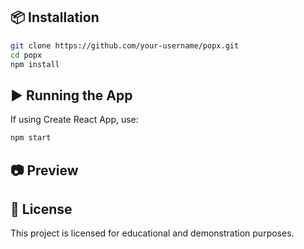 

## 📦 Installation

```bash
git clone https://github.com/your-username/popx.git
cd popx
npm install
````

## ▶️ Running the App


If using Create React App, use:

```bash
npm start
```

## 📷 Preview



## 📄 License

This project is licensed for educational and demonstration purposes.
